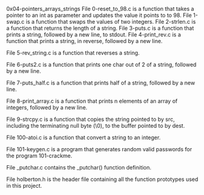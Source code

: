 0x04-pointers_arrays_strings File 0-reset_to_98.c is a function that takes a pointer to an int as parameter and updates the value it points to to 98.
File 1-swap.c is a function that swaps the values of two integers.
File 2-strlen.c is a function that returns the length of a string.
File 3-puts.c is a function that prints a string, followed by a new line, to stdout.
File 4-print_rev.c is a function that prints a string, in reverse, followed by a new line.



File 5-rev_string.c is a function that reverses a string.



File 6-puts2.c is a function that prints one char out of 2 of a string, followed by a new line.



File 7-puts_half.c is a function that prints half of a string, followed by a new line.



File 8-print_array.c is a function that prints n elements of an array of integers, followed by a new line.



File 9-strcpy.c is a function that copies the string pointed to by src, including the terminating null byte (\0), to the buffer pointed to by dest.



File 100-atoi.c is a function that convert a string to an integer.



File 101-keygen.c is a program that generates random valid passwords for the program 101-crackme.



File _putchar.c contains the _putchar() function definition.



File holberton.h is the header file containing all the function prototypes used in this project.
